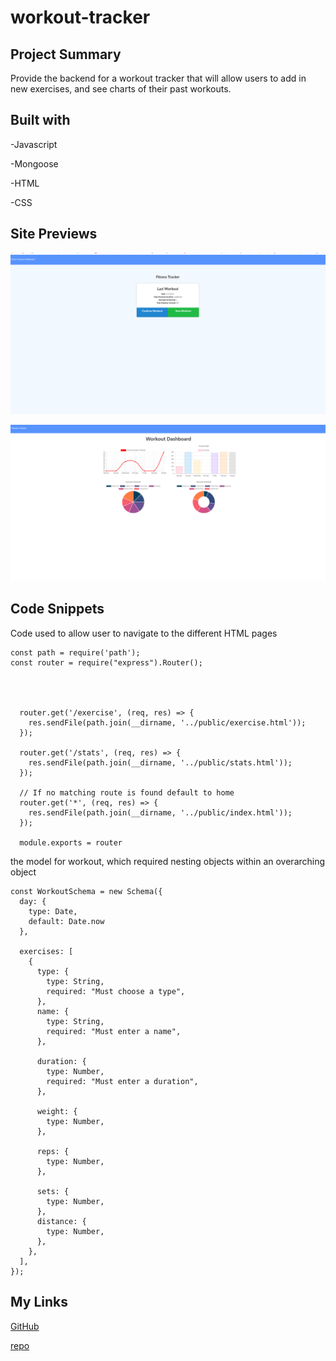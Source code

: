 # workout-tracker

## Project Summary 
Provide the backend for a workout tracker that will allow users to add in new exercises, and see charts of their past workouts.

## Built with
-Javascript

-Mongoose

-HTML

-CSS

## Site Previews

![image](indexPreview.png)


![image](graphPreview.png)


## Code Snippets

Code used to allow user to navigate to the different HTML pages
```
const path = require('path');
const router = require("express").Router();




  router.get('/exercise', (req, res) => {
    res.sendFile(path.join(__dirname, '../public/exercise.html'));
  });

  router.get('/stats', (req, res) => {
    res.sendFile(path.join(__dirname, '../public/stats.html'));
  });

  // If no matching route is found default to home
  router.get('*', (req, res) => {
    res.sendFile(path.join(__dirname, '../public/index.html'));
  });

  module.exports = router
```


the model for workout, which required nesting objects within an overarching object
```
const WorkoutSchema = new Schema({
  day: {
    type: Date,
    default: Date.now
  },

  exercises: [
    {
      type: {
        type: String,
        required: "Must choose a type",
      },
      name: {
        type: String,
        required: "Must enter a name",
      },

      duration: {
        type: Number,
        required: "Must enter a duration",
      },

      weight: {
        type: Number,
      },

      reps: {
        type: Number,
      },

      sets: {
        type: Number,
      },
      distance: {
        type: Number,
      },
    },
  ],
});
```

## My Links

[GitHub](https://github.com/SerenaChandler)

[repo](https://github.com/SerenaChandler/workout-tracker)
